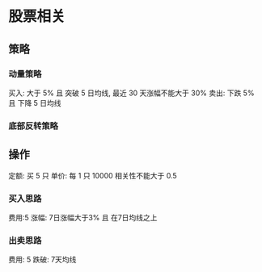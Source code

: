 # 股票相关

## 策略

### 动量策略

买入: 大于 5% 且 突破 5 日均线, 最近 30 天涨幅不能大于 30%
卖出: 下跌 5% 且 下降 5 日均线

### 底部反转策略

## 操作

定额: 买 5 只
单价: 每 1 只 10000
相关性不能大于 0.5

### 买入思路

费用:5
涨幅: 7日涨幅大于3% 且 在7日均线之上

### 出卖思路

费用: 5
跌破: 7天均线
